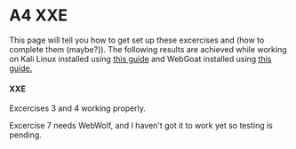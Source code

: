 # A4 XXE

This page will tell you how to get set up these excercises and (how to complete them (maybe?)). The following results are achieved while working on Kali Linux installed using [this guide](https://github.com/tonikerttula/APE/blob/main/Kali.md) and WebGoat installed using [this guide.](https://github.com/tonikerttula/APE/blob/main/webgoat.md)

#### XXE
Excercises 3 and 4 working properly.

Excercise 7 needs WebWolf, and I haven't got it to work yet so testing is pending.
